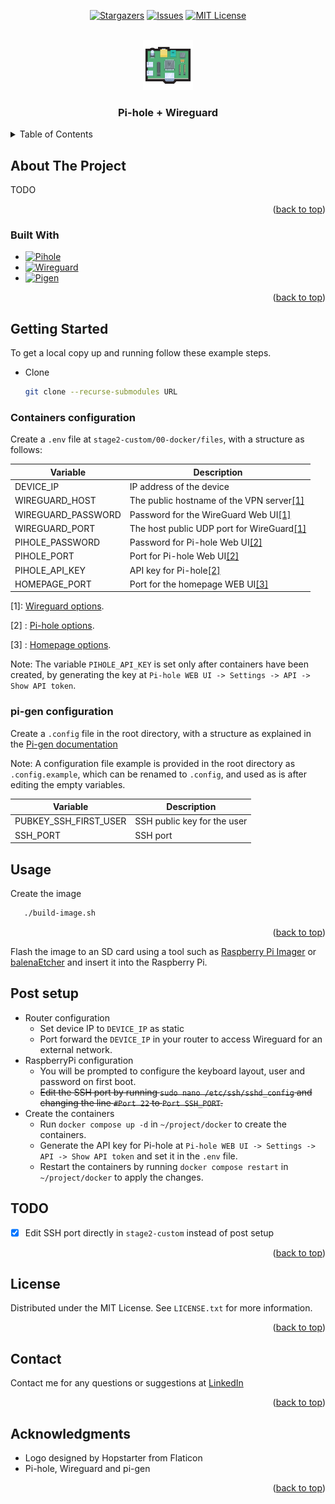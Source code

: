 <!-- Improved compatibility of back to top link: See: https://github.com/othneildrew/Best-README-Template/pull/73 -->
<a name="readme-top"></a>
<!--
*** Thanks for checking out the Best-README-Template. If you have a suggestion
*** that would make this better, please fork the repo and create a pull request
*** or simply open an issue with the tag "enhancement".
*** Don't forget to give the project a star!
*** Thanks again! Now go create something AMAZING! :D
-->



<!-- PROJECT SHIELDS -->
<!--
*** I'm using markdown "reference style" links for readability.
*** Reference links are enclosed in brackets [ ] instead of parentheses ( ).
*** See the bottom of this document for the declaration of the reference variables
*** for contributors-url, forks-url, etc. This is an optional, concise syntax you may use.
*** https://www.markdownguide.org/basic-syntax/#reference-style-links
-->
<div align="center">

[![Stargazers][stars-shield]][stars-url]
[![Issues][issues-shield]][issues-url]
[![MIT License][license-shield]][license-url]

</div>


<!-- PROJECT LOGO -->
<br />
<div align="center">
  <a href="https://github.com/Valendrew/pihole-wireguard-gen">
    <img src="images/logo.png" alt="Logo" width="80" height="80">
  </a>

<h3 align="center">Pi-hole + Wireguard </h3>

</div>



<!-- TABLE OF CONTENTS -->
<details>
    <summary>Table of Contents</summary>
    <ol>
        <li>
        <a href="#about-the-project">About The Project</a>
        <ul>
            <li><a href="#built-with">Built With</a></li>
        </ul>
        </li>
        <li>
        <a href="#getting-started">Getting Started</a>
        <ul>
            <li><a href="#containers-configuration">Containers configuration</a></li>
            <li><a href="#pi-gen-configuration">pi-gen configuration</a></li>
        </ul>
        </li>
        <li><a href="#usage">Usage</a></li>
        <li><a href="#post-setup">Post setup</a></li>
        <li><a href="#todo">TODO</a></li>
        <li><a href="#license">License</a></li>
        <li><a href="#contact">Contact</a></li>
        <li><a href="#acknowledgments">Acknowledgments</a></li>
    </ol>
</details>




<!-- ABOUT THE PROJECT -->
## About The Project

TODO

<p align="right">(<a href="#readme-top">back to top</a>)</p>



### Built With

* [![Pihole][Pihole]][Pihole-url]
* [![Wireguard][Wireguard]][Wireguard-url]
* [![Pigen][Pigen]][Pigen-url]

<p align="right">(<a href="#readme-top">back to top</a>)</p>



<!-- GETTING STARTED -->
## Getting Started

To get a local copy up and running follow these example steps.

* Clone
  ```sh
  git clone --recurse-submodules URL
  ```

### Containers configuration

Create a `.env` file at `stage2-custom/00-docker/files`, with a structure as follows:

| Variable           | Description                                     |
| ------------------ | ----------------------------------------------- |
| DEVICE_IP          | IP address of the device                        |
| WIREGUARD_HOST     | The public hostname of the VPN server[[1]](#1)  |
| WIREGUARD_PASSWORD | Password for the WireGuard Web UI[[1]](#1)      |
| WIREGUARD_PORT     | The host public UDP port for WireGuard[[1]](#1) |
| PIHOLE_PASSWORD    | Password for Pi-hole Web UI[[2]](#2)            |
| PIHOLE_PORT        | Port for Pi-hole Web UI[[2]](#2)                |
| PIHOLE_API_KEY     | API key for Pi-hole[[2]](#2)                    |
| HOMEPAGE_PORT      | Port for the homepage WEB UI[[3]](#3)           |

<a id="1">[1]</a>: [Wireguard options](https://github.com/wg-easy/wg-easy?tab=readme-ov-file#options).

<a id="2">[2]</a> : [Pi-hole options](https://github.com/pi-hole/docker-pi-hole?tab=readme-ov-file#environment-variables).

<a id="3">[3]</a> : [Homepage options](https://gethomepage.dev/latest/installation/docker/).

Note: The variable `PIHOLE_API_KEY` is set only after containers have been created, by generating the key at `Pi-hole WEB UI -> Settings -> API -> Show API token`.

### pi-gen configuration

Create a `.config` file in the root directory, with a structure as explained in the [Pi-gen documentation](https://github.com/RPi-Distro/pi-gen)

Note: A configuration file example is provided in the root directory as `.config.example`, which can be renamed to `.config`, and used as is after editing the empty variables.

| Variable              | Description                 |
| --------------------- | --------------------------- |
| PUBKEY_SSH_FIRST_USER | SSH public key for the user |
| SSH_PORT              | SSH port                    |


<!-- USAGE EXAMPLES -->
## Usage

Create the image
```sh
   ./build-image.sh
```
<p align="right">(<a href="#readme-top">back to top</a>)</p>

Flash the image to an SD card using a tool such as [Raspberry Pi Imager](https://www.raspberrypi.org/software/) or [balenaEtcher](https://www.balena.io/etcher/) and insert it into the Raspberry Pi.

## Post setup

- Router configuration
  - Set device IP to `DEVICE_IP` as static
  - Port forward the `DEVICE_IP` in your router to access Wireguard for an external network.
- RaspberryPi configuration
  - You will be prompted to configure the keyboard layout, user and password on first boot.
  - ~~Edit the SSH port by running `sudo nano /etc/ssh/sshd_config` and changing the line `#Port 22` to `Port SSH_PORT`.~~
- Create the containers
  - Run `docker compose up -d` in `~/project/docker` to create the containers.
  - Generate the API key for Pi-hole at `Pi-hole WEB UI -> Settings -> API -> Show API token` and set it in the `.env` file.
  - Restart the containers by running `docker compose restart` in `~/project/docker` to apply the changes.

<!-- ROADMAP -->
## TODO

- [x] Edit SSH port directly in `stage2-custom` instead of post setup

<p align="right">(<a href="#readme-top">back to top</a>)</p>

<!-- LICENSE -->
## License

Distributed under the MIT License. See `LICENSE.txt` for more information.

<p align="right">(<a href="#readme-top">back to top</a>)</p>

<!-- CONTACT -->
## Contact

Contact me for any questions or suggestions at [LinkedIn](www.linkedin.com/in/andrea-valente-9b07b4139)

<p align="right">(<a href="#readme-top">back to top</a>)</p>



<!-- ACKNOWLEDGMENTS -->
## Acknowledgments

* []() Logo designed by Hopstarter from Flaticon
* []() Pi-hole, Wireguard and pi-gen

<p align="right">(<a href="#readme-top">back to top</a>)</p>



<!-- MARKDOWN LINKS & IMAGES -->
<!-- https://www.markdownguide.org/basic-syntax/#reference-style-links -->
[stars-shield]: https://img.shields.io/github/stars/Valendrew/pihole-wireguard-gen.svg?style=for-the-badge
[stars-url]: https://github.com/Valendrew/pihole-wireguard-gen/stargazers
[issues-shield]: https://img.shields.io/github/issues/Valendrew/pihole-wireguard-gen.svg?style=for-the-badge
[issues-url]: https://github.com/Valendrew/pihole-wireguard-gen/issues
[license-shield]: https://img.shields.io/github/license/Valendrew/pihole-wireguard-gen.svg?style=for-the-badge
[license-url]: https://github.com/Valendrew/pihole-wireguard-gen/blob/master/LICENSE.txt

[Pihole]: https://img.shields.io/badge/Pi%E2%80%93Hole-5c5c5c?style=for-the-badge&logo=pihole&logoColor=white
[Pihole-url]: https://pi-hole.net/
[Wireguard]: https://img.shields.io/badge/wg%E2%80%93easy-88171a?style=for-the-badge&logo=pihole&logoColor=white
[Wireguard-url]: https://github.com/wg-easy/wg-easy
[Pigen]: https://img.shields.io/badge/pi%E2%80%93gen-8cc04b?style=for-the-badge&logo=raspberrypi&logoColor=white
[Pigen-url]: https://github.com/RPi-Distro/pi-gen